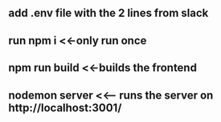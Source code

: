 ## add .env file with the 2 lines from slack
## run npm i <<-only run once
## npm run build <<-builds the frontend 
## nodemon server <<-- runs the server on http://localhost:3001/